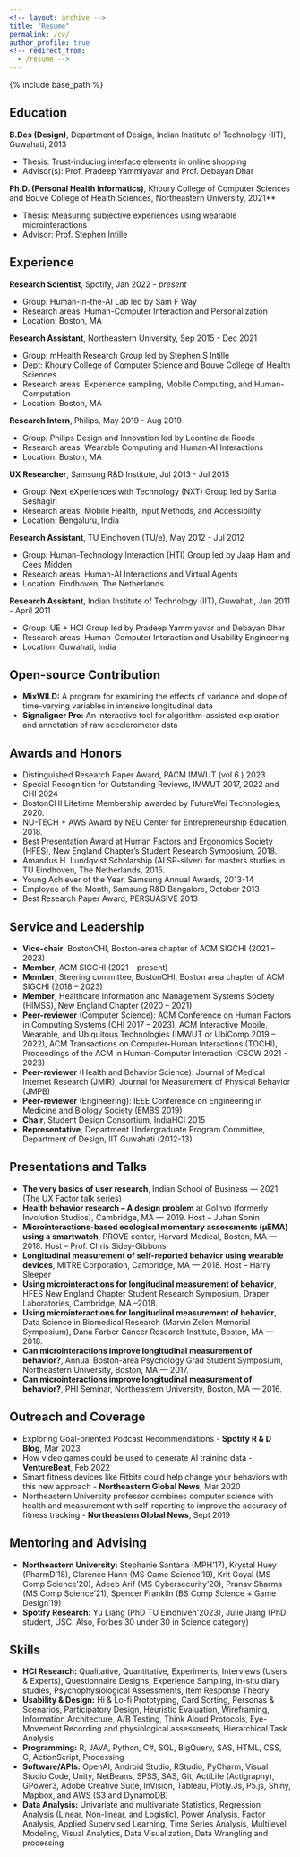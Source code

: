 ```yaml
---
<!-- layout: archive -->
title: "Resume"
permalink: /cv/
author_profile: true
<!-- redirect_from:
  - /resume -->
---
```


{% include base_path %}

Education
------
**B.Des (Design)**, Department of Design, Indian Institute of Technology (IIT), Guwahati, 2013
* Thesis: Trust-inducing interface elements in online shopping
* Advisor(s): Prof. Pradeep Yammiyavar and Prof. Debayan Dhar

**Ph.D. (Personal Health Informatics)**, Khoury College of Computer Sciences and Bouve College of Health Sciences, Northeastern University, 2021**
 * Thesis: Measuring subjective experiences using wearable microinteractions
 * Advisor: Prof. Stephen Intille

Experience
------
**Research Scientist**, Spotify, Jan 2022 - *present*
 * Group: Human-in-the-AI Lab led by Sam F Way
 * Research areas: Human-Computer Interaction and Personalization
 * Location: Boston, MA

**Research Assistant**, Northeastern University, Sep 2015 - Dec 2021
 * Group: mHealth Research Group led by Stephen S Intille
 * Dept: Khoury College of Computer Science and Bouve College of Health Sciences
 * Research areas: Experience sampling, Mobile Computing, and Human-Computation
 * Location: Boston, MA
 
**Research Intern**, Philips, May 2019 - Aug 2019
 * Group: Philips Design and Innovation led by Leontine de Roode
 * Research areas: Wearable Computing and Human-AI Interactions
 * Location: Boston, MA
 
**UX Researcher**, Samsung R&D Institute, Jul 2013 - Jul 2015
 * Group: Next eXperiences with Technology (NXT) Group led by Sarita Seshagiri
 * Research areas: Mobile Health, Input Methods, and Accessibility
 * Location: Bengaluru, India

**Research Assistant**, TU Eindhoven (TU/e), May 2012 - Jul 2012
 * Group: Human-Technology Interaction (HTI) Group led by Jaap Ham and Cees Midden
 * Research areas: Human-AI Interactions and Virtual Agents
 * Location: Eindhoven, The Netherlands

**Research Assistant**, Indian Institute of Technology (IIT), Guwahati, Jan 2011 - April 2011
 * Group: UE + HCI Group led by Pradeep Yammiyavar and Debayan Dhar
 * Research areas: Human-Computer Interaction and Usability Engineering
 * Location: Guwahati, India
  
Open-source Contribution
------
* **MixWILD:** A program for examining the effects of variance and slope of time-varying variables in intensive longitudinal data
* **Signaligner Pro:** An interactive tool for algorithm-assisted exploration and annotation of raw accelerometer data

Awards and Honors
------
* Distinguished Research Paper Award, PACM IMWUT (vol 6.) 2023  
* Special Recognition for Outstanding Reviews, IMWUT 2017, 2022 and CHI 2024
* BostonCHI Lifetime Membership awarded by FutureWei Technologies, 2020.
* NU-TECH + AWS Award by NEU Center for Entrepreneurship Education, 2018.
* Best Presentation Award at Human Factors and Ergonomics Society (HFES), New England Chapter’s Student Research Symposium, 2018.
* Amandus H. Lundqvist Scholarship (ALSP-silver) for masters studies in TU Eindhoven, The Netherlands, 2015.
* Young Achiever of the Year, Samsung Annual Awards, 2013-14
* Employee of the Month, Samsung R&D Bangalore, October 2013
* Best Research Paper Award, PERSUASIVE 2013

Service and Leadership
------
* **Vice-chair**, BostonCHI, Boston-area chapter of ACM SIGCHI (2021 – 2023)
* **Member**, ACM SIGCHI (2021 – present)
* **Member**, Steering committee, BostonCHI, Boston area chapter of ACM SIGCHI (2018 – 2023)
* **Member**, Healthcare Information and Management Systems Society (HIMSS), New England Chapter (2020 – 2021)
* **Peer-reviewer** (Computer Science): ACM Conference on Human Factors in Computing Systems (CHI 2017 – 2023), ACM Interactive Mobile, Wearable, and Ubiquitous Technologies (IMWUT or UbiComp 2019 – 2022), ACM Transactions on Computer-Human Interactions (TOCHI),  Proceedings of the ACM in Human-Computer Interaction (CSCW 2021 - 2023)
* **Peer-reviewer** (Health and Behavior Science): Journal of Medical Internet Research (JMIR), Journal for Measurement of Physical Behavior (JMPB)
* **Peer-reviewer** (Engineering): IEEE Conference on Engineering in Medicine and Biology Society (EMBS 2019)
* **Chair**, Student Design Consortium, IndiaHCI 2015
* **Representative**, Department Undergraduate Program Committee, Department of Design, IIT Guwahati (2012-13)

Presentations and Talks
------
* **The very basics of user research**, Indian School of Business — 2021 (The UX Factor talk series)
* **Health behavior research – A design problem** at GoInvo (formerly Involution Studios), Cambridge, MA — 2019. Host – Juhan Sonin
* **Microinteractions-based ecological momentary assessments (μEMA) using a smartwatch**, PROVE center, Harvard Medical, Boston, MA — 2018. Host – Prof. Chris Sidey-Gibbons
* **Longitudinal measurement of self-reported behavior using wearable devices**, MITRE Corporation, Cambridge, MA — 2018. Host – Harry Sleeper
* **Using microinteractions for longitudinal measurement of behavior**, HFES New England Chapter Student Research Symposium, Draper Laboratories, Cambridge, MA –2018.
* **Using microinteractions for longitudinal measurement of behavior**, Data Science in Biomedical Research (Marvin Zelen Memorial Symposium), Dana Farber Cancer Research Institute, Boston, MA — 2018.
* **Can microinteractions improve longitudinal measurement of behavior?**, Annual Boston-area Psychology Grad Student Symposium, Northeastern University, Boston, MA — 2017.
* **Can microinteractions improve longitudinal measurement of behavior?**, PHI Seminar, Northeastern University, Boston, MA — 2016.

Outreach and Coverage
------
* Exploring Goal-oriented Podcast Recommendations - **Spotify R & D Blog**, Mar 2023
* How video games could be used to generate AI training data - **VentureBeat**, Feb 2022
* Smart fitness devices like Fitbits could help change your behaviors with this new approach - **Northeastern Global News**, Mar 2020
* Northeastern University professor combines computer science with health and measurement with self-reporting to improve the accuracy of fitness tracking - **Northeastern Global News**, Sept 2019

Mentoring and Advising
------
* **Northeastern University:** Stephanie Santana (MPH’17), Krystal Huey (PharmD’18), Clarence Hann (MS Game Science’19), Krit Goyal (MS Comp Science’20), Adeeb Arif (MS Cybersecurity’20), Pranav Sharma (MS Comp Science’21), Spencer Franklin (BS Comp Science + Game Design’19)
* **Spotify Research:** Yu Liang (PhD TU Eindhiven'2023), Julie Jiang (PhD student, USC. Also, Forbes 30 under 30 in Science category)

Skills
------
* **HCI Research:** Qualitative, Quantitative, Experiments, Interviews (Users & Experts), Questionnaire Designs, Experience Sampling, in-situ diary studies, Psychophysiological Assessments, Item Response Theory
* **Usability & Design:** Hi & Lo-fi Prototyping, Card Sorting, Personas & Scenarios, Participatory Design, Heuristic Evaluation, Wireframing, Information Architecture, A/B Testing, Think Aloud Protocols, Eye-Movement Recording and physiological assessments, Hierarchical Task Analysis
* **Programming:** R, JAVA, Python, C#, SQL, BigQuery, SAS, HTML, CSS, C, ActionScript, Processing
* **Software/APIs:** OpenAI, Android Studio, RStudio, PyCharm, Visual Studio Code, Unity, NetBeans, SPSS, SAS, Git, ActiLife (Actigraphy), GPower3, Adobe Creative Suite, InVision, Tableau, Plotly.Js, P5.js, Shiny, Mapbox, and AWS (S3 and DynamoDB)
* **Data Analysis:** Univariate and multivariate Statistics, Regression Analysis (Linear, Non-linear, and Logistic), Power Analysis, Factor Analysis, Applied Supervised Learning, Time Series Analysis, Multilevel Modeling, Visual Analytics, Data Visualization, Data Wrangling and processing
